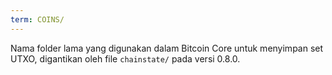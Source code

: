 ```yaml
---
term: COINS/
---
```


Nama folder lama yang digunakan dalam Bitcoin Core untuk menyimpan set UTXO, digantikan oleh file `chainstate/` pada versi 0.8.0.